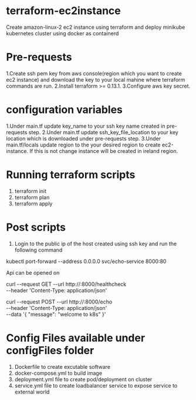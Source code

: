 # terraform-ec2instance
Create amazon-linux-2 ec2 instance using terraform and deploy minikube kubernetes cluster using docker as containerd

# Pre-requests
1.Create ssh pem key from aws console(region which you want to create ec2 instance) and download the key to your local mahine where terraform commands are run.
2.Install terraform >= 0.13.1.
3.Configure aws key secret.

# configuration variables
1.Under main.tf update  key_name to your ssh key name created in pre-requests step.
2.Under main.tf update ssh_key_file_location to your key location which is downloaded under pre-requests step.
3.Under main.tf/locals update region to the your desired region to create ec2-instance. If this is not change instance will be created in ireland region.

# Running terraform scripts
1. terraform init
2. terraform plan
3. terraform apply


# Post scripts
1. Login to the public ip of the host created using ssh key and run the following command

kubectl port-forward --address 0.0.0.0 svc/echo-service 8000:80

Api can be opened on

curl --request GET --url http://<public-ip-address-ec2-instance>:8000/healthcheck \
  --header 'Content-Type: application/json'

curl --request POST --url http://<public-ip-address-ec2-instance>:8000/echo \
  --header 'Content-Type: application/json' \
  --data '{
	"message": "welcome to k8s"
}'


# Config Files available under configFiles folder
1. Dockerfile to create excutable software
2. docker-compose.yml to build image
3. deployment.yml file to create pod/deployment on cluster
4. service.yml file to create loadbalancer service to expose service to external world
